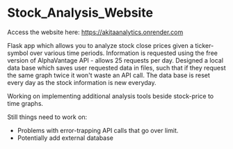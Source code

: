 # Stock_Analysis_Website

Access the website here: https://akitaanalytics.onrender.com

Flask app which allows you to analyze stock close prices given a ticker-symbol over various time periods.
Information is requested using the free version of AlphaVantage API - allows 25 requests per day.
Designed a local data base which saves user requested data in files, such that if 
they request the same graph twice it won't waste an API call. The data base is reset every day as 
the stock information is new everyday. 

Working on implementing additional analysis tools beside stock-price to time graphs.

Still things need to work on:
- Problems with error-trapping API calls that go over limit.
- Potentially add external database





